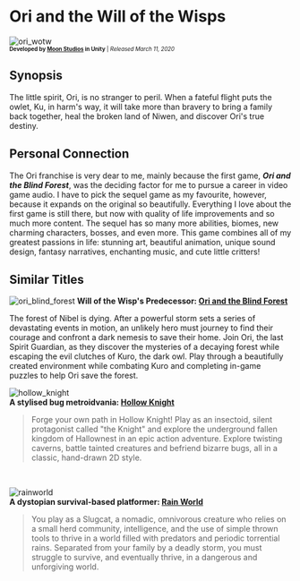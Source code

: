 # Ori and the Will of the Wisps

![ori_wotw](https://github.com/kenkkin/MTEC-340-001/assets/144137994/7f9de2bd-653c-430e-9786-0ee6c3911d57) </br>
<sup><sub> **Developed by [Moon Studios](https://www.orithegame.com/moon-studios/) in Unity** | *Released March 11, 2020*

## Synopsis

The little spirit, Ori, is no stranger to peril. When a fateful flight puts the owlet, Ku, in harm's way, it will take more than bravery to bring a family back together, heal the broken land of Niwen, and discover Ori's true destiny.

## Personal Connection

The Ori franchise is very dear to me, mainly because the first game, ***Ori and the Blind Forest***, was the deciding factor for me to pursue a career in video game audio. I have to pick the sequel game as my favourite, however, because it expands on the original so beautifully. Everything I love about the first game is still there, but now with quality of life improvements and so much more content. The sequel has so many more abilities, biomes, new charming characters, bosses, and even more. This game combines all of my greatest passions in life: stunning art, beautiful animation, unique sound design, fantasy narratives, enchanting music, and cute little critters!

## Similar Titles

![ori_blind_forest](https://github.com/kenkkin/MTEC-340-001/assets/144137994/7be3052f-0913-46d1-8f3a-8b0dff196b85)
**Will of the Wisp's Predecessor: [Ori and the Blind Forest](https://www.orithegame.com/blind-forest/)**

The forest of Nibel is dying. After a powerful storm sets a series of devastating events in motion, an unlikely hero must journey to find their courage and confront a dark nemesis to save their home. Join Ori, the last Spirit Guardian, as they discover the mysteries of a decaying forest while escaping the evil clutches of Kuro, the dark owl. Play through a beautifully created environment while combating Kuro and completing in-game puzzles to help Ori save the forest.
</br>

![hollow_knight](https://github.com/kenkkin/MTEC-340-001/assets/144137994/fe3654c7-3269-48b2-bb3d-0d3ca802b4fc) </br>
**A stylised bug metroidvania: [Hollow Knight](https://www.hollowknight.com/)**

> Forge your own path in Hollow Knight! Play as an insectoid, silent protagonist called "the Knight" and explore the underground fallen kingdom of Hallownest in an epic action adventure. Explore twisting caverns, battle tainted creatures and befriend bizarre bugs, all in a classic, hand-drawn 2D style.
</br>

![rainworld](https://github.com/kenkkin/MTEC-340-001/assets/144137994/18d666fe-35ec-465c-a4a2-433e15e1d5f5) </br>
**A dystopian survival-based platformer: [Rain World](https://rainworldgame.com/)**

> You play as a Slugcat, a nomadic, omnivorous creature who relies on a small herd community, intelligence, and the use of simple thrown tools to thrive in a world filled with predators and periodic torrential rains. Separated from your family by a deadly storm, you must struggle to survive, and eventually thrive, in a dangerous and unforgiving world.
